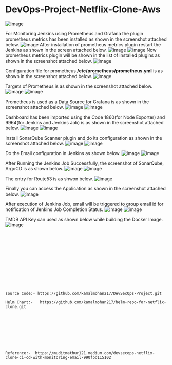 # DevOps-Project-Netflix-Clone-Aws
![image](https://github.com/user-attachments/assets/e9435a2c-c012-402b-a344-127f2f998e51)

For Monitoring Jenkins using Prometheus and Grafana the plugin prometheus metrics has been installed as shown in the screenshot attached below.
![image](https://github.com/user-attachments/assets/37875226-a8a6-4f68-837b-9fbb551d69b5)
After installation of prometheus metrics plugin restart the Jenkins as shown in the screen attached below.
![image](https://github.com/user-attachments/assets/dc18f027-62d3-44d1-8090-0a7641b1ad30)
![image](https://github.com/user-attachments/assets/414706bd-d0f8-4863-ac1e-2e22084bd620)
Now prometheus metrics plugin will be shown in the list of installed plugins as shown in the screenshot attached below.
![image](https://github.com/user-attachments/assets/c766ca74-1ec8-4d44-946f-c3b7b1189ac2)

Configuration file for prometheus **/etc/prometheus/prometheus.yml** is as shown in the screenshot attached below.
![image](https://github.com/user-attachments/assets/e9450c70-23c4-4e13-92a0-edbcbf6480c6)

Targets of Prometheus is as shown in the screenshot attached below.
![image](https://github.com/user-attachments/assets/0db8e559-4511-467d-b576-0d56a5b58cad)
![image](https://github.com/user-attachments/assets/a5429685-eb10-4504-b21e-a2e13501a2cd)

Prometheus is used as a Data Source for Grafana is as shown in the screenshot attached below.
![image](https://github.com/user-attachments/assets/1c69c01c-28ef-4154-8e63-ac50e27e6fd6)
![image](https://github.com/user-attachments/assets/ef5dbe42-5510-4077-8ec3-8ead0ae5e3ce)

Dashboard has been imported using the Code 1860(for Node Exporter) and 9964(for Jenkins and Jenkins Job) is as shown in the screenshot attached below.
![image](https://github.com/user-attachments/assets/915708f9-e827-4791-a5bf-77063f25c761)
![image](https://github.com/user-attachments/assets/a81daede-1cb3-4480-873b-997ca4a8992e)

Install SonarQube Scanner plugin and do its configuration as shown in the screenshot attached below.
![image](https://github.com/user-attachments/assets/5d1fe990-aa55-41ac-88d1-bfb799701ecd)
![image](https://github.com/user-attachments/assets/4487c5dc-90ae-4c84-921a-cc963518811f)

Do the Email configuration in Jenkins as shown below.
![image](https://github.com/user-attachments/assets/3d08a9e5-61ae-48a2-8bf4-ec29cde3ba10)
![image](https://github.com/user-attachments/assets/d901c684-009b-4385-86d1-cb990fc10e82)

After Running the Jenkins Job Successfully, the screenshot of SonarQube, ArgoCD is as shown below.
![image](https://github.com/user-attachments/assets/7b608a46-6b1b-4ebe-9e12-3761065acadd)
![image](https://github.com/user-attachments/assets/7ffcc45a-6f99-403c-ade4-4650814955c2)

The entry for Route53 is as shwon below.
![image](https://github.com/user-attachments/assets/c1e3cf6f-fba3-4365-9684-cd2078beac5b)

Finally you can access the Application as shown in the screenshot attached below.
![image](https://github.com/user-attachments/assets/8b6640da-0f9a-42ff-8022-07e1fba99b6b)

After execution of Jenkins Job, email will be triggered to group email id for notification of Jenkins Job Completion Status.
![image](https://github.com/user-attachments/assets/867f4e72-744f-4edc-98e4-29796310e896)
![image](https://github.com/user-attachments/assets/b9d66e0b-066d-4965-928d-88b199864d6a)

TMDB API Key can used as shown below while building the Docker Image.
![image](https://github.com/user-attachments/assets/9e035c58-a3f8-4b3c-a647-ee60d6f5552b)



<br><br/>
<br><br/>
<br><br/>
<br><br/>
<br><br/>
```
source Code:- https://github.com/kamalmohan217/DevSecOps-Project.git

Helm Chart:-   https://github.com/kamalmohan217/helm-repo-for-netflix-clone.git
```
<br><br/>
<br><br/>
<br><br/>
```
Reference:-  https://muditmathur121.medium.com/devsecops-netflix-clone-ci-cd-with-monitoring-email-990fbd115102
```
